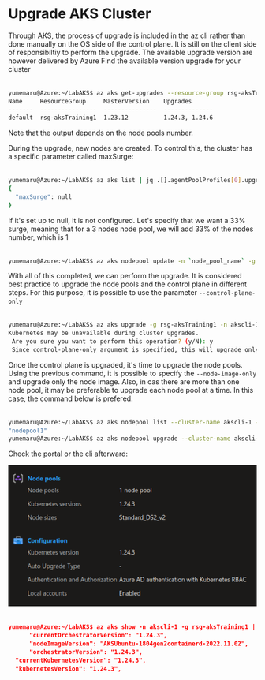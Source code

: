 # Upgrade AKS Cluster

Through AKS, the process of upgrade is included in the az cli rather than done manually on the OS side of the control plane.
It is still on the client side of responsibiltiy to perform the upgrade. The available upgrade version are however delivered by Azure
Find the available version upgrade for your cluster

```bash

yumemaru@Azure:~/LabAKS$ az aks get-upgrades --resource-group rsg-aksTraining1 --name akscli-1 --output table
Name     ResourceGroup     MasterVersion    Upgrades
-------  ----------------  ---------------  --------------
default  rsg-aksTraining1  1.23.12          1.24.3, 1.24.6
```

Note that the output depends on the node pools number.

During the upgrade, new nodes are created. To control this, the cluster has a specific parameter called maxSurge:

```bash

yumemaru@Azure:~/LabAKS$ az aks list | jq .[].agentPoolProfiles[0].upgradeSettings
{
  "maxSurge": null
}

```

If it's set up to null, it is not configured. Let's specify that we want a 33% surge, meaning that for a 3 nodes node pool, we will add 33% of the nodes number, which is 1

```bash

yumemaru@Azure:~/LabAKS$ az aks nodepool update -n `node_pool_name` -g rsg-aksTraining1 --cluster-name akscli-1 --max-surge 33%


```

With all of this completed, we can perform the upgrade.
It is considered best practice to upgrade the node pools and the control plane in different steps. For this purpose, it is possible to use the parameter `--control-plane-only`

```bash

yumemaru@Azure:~/LabAKS$ az aks upgrade -g rsg-aksTraining1 -n akscli-1 --kubernetes-version 1.24.3 --control-plane-only
Kubernetes may be unavailable during cluster upgrades.
 Are you sure you want to perform this operation? (y/N): y 
 Since control-plane-only argument is specified, this will upgrade only the control plane to 1.24.3. Node pool will not change. Continue? (y/N): y

```

Once the control plane is upgraded, it's time to upgrade the node pools. 
Using the previous command, it is possible to specify the `--node-image-only` and upgrade only the node image.
Also, in cas there are more than one node pool, it may be preferable to upgrade each node pool at a time.
In this case, the command below is prefered:

```bash

yumemaru@Azure:~/LabAKS$ az aks nodepool list --cluster-name akscli-1 --resource-group rsg-akstraining1 | jq .[].name
"nodepool1"
yumemaru@Azure:~/LabAKS$ az aks nodepool upgrade --cluster-name akscli-1 --name nodepool1 --resource-group rsg-aksTraining1 --kubernetes-version 1.24.3

```

Check the portal or the cli afterward:

![Illustration 1](./Img/aksupgrade001.png) 

```json

yumemaru@Azure:~/LabAKS$ az aks show -n akscli-1 -g rsg-aksTraining1 | grep -i version
      "currentOrchestratorVersion": "1.24.3",
      "nodeImageVersion": "AKSUbuntu-1804gen2containerd-2022.11.02",
      "orchestratorVersion": "1.24.3",
  "currentKubernetesVersion": "1.24.3",
  "kubernetesVersion": "1.24.3",

```
